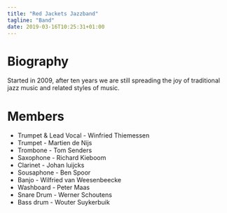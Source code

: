 ```yaml
---
title: "Red Jackets Jazzband"
tagline: "Band"
date: 2019-03-16T10:25:31+01:00
---
```


# Biography
Started in 2009, after ten years we are still spreading the joy of traditional jazz music and related styles of music.

# Members
* Trumpet & Lead Vocal - Winfried Thiemessen
* Trumpet - Martien de Nijs
* Trombone - Tom Senders
* Saxophone - Richard Kieboom
* Clarinet - Johan luijcks
* Sousaphone - Ben Spoor
* Banjo - Wilfried van Weesenbeecke
* Washboard - Peter Maas
* Snare Drum - Werner Schoutens
* Bass drum - Wouter Suykerbuik


